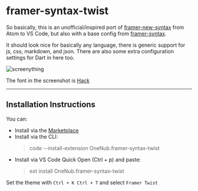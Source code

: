 # framer-syntax-twist
So basically, this is an unofficial/inspired port of [framer-new-syntax](https://github.com/lol-russo/framer-new-syntax) from Atom to VS Code, but also with a base config from [framer-syntax](https://github.com/framer/syntax).

It should look nice for basically any language, there is generic support for js, css, markdown, and json. There are also some extra configuration settings for Dart in here too.

![screenything](https://i.imgur.com/1FKuRWf.png)

The font in the screenshot is [Hack](https://sourcefoundry.org/hack/)

---

## Installation Instructions
You can:
- Install via the [Marketplace](https://marketplace.visualstudio.com/items?itemName=OneNub.framer-syntax-twist&ssr=false)
- Install via the CLI:
  > code --install-extension OneNub.framer-syntax-twist
- Install via VS Code Quick Open (Ctrl + p) and paste:
  > ext install OneNub.framer-syntax-twist

Set the theme with `Ctrl + K Ctrl + T` and select `Framer Twist`
